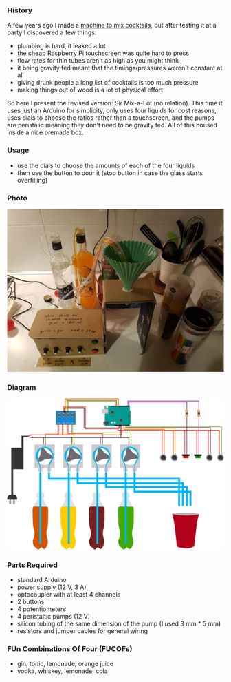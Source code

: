 ### History

A few years ago I made a [machine to mix cocktails](https://github.com/Lumorti/drink-182), but after testing it at a party I discovered a few things:

 - plumbing is hard, it leaked a lot
 - the cheap Raspberry Pi touchscreen was quite hard to press
 - flow rates for thin tubes aren't as high as you might think
 - it being gravity fed meant that the timings/pressures weren't constant at all
 - giving drunk people a long list of cocktails is too much pressure
 - making things out of wood is a lot of physical effort

So here I present the revised version: Sir Mix-a-Lot (no relation). This time it uses just an Arduino for simplicity, only uses four liquids for cost reasons, uses dials to choose the ratios rather than a touchscreen, and the pumps are peristalic meaning they don't need to be gravity fed. All of this housed inside a nice premade box.

### Usage

- use the dials to choose the amounts of each of the four liquids
- then use the button to pour it (stop button in case the glass starts overfilling)

### Photo

![Photo of the fixed machine](photo.jpg)

### Diagram

![Circuit diagram for this project](plan.png)

### Parts Required

- standard Arduino
- power supply (12 V, 3 A)
- optocoupler with at least 4 channels
- 2 buttons
- 4 potentiometers
- 4 peristaltic pumps (12 V)
- silicon tubing of the same dimension of the pump (I used 3 mm * 5 mm)
- resistors and jumper cables for general wiring



### FUn Combinations Of Four (FUCOFs)

- gin, tonic, lemonade, orange juice
- vodka, whiskey, lemonade, cola
